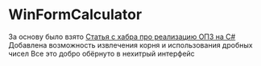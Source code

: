 # WinFormCalculator
За основу было взято [Статья с хабра про реализацию ОПЗ на C#](https://habr.com/ru/articles/596925/)
Добавлена возможность извлечения корня и использования дробных чисел 
Все это добро обёрнуто в нехитрый интерфейс 
